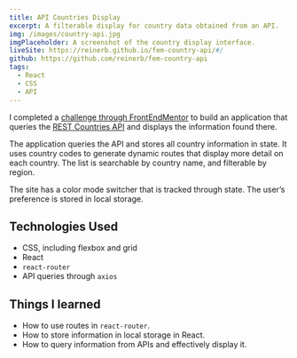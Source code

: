```yaml
---
title: API Countries Display
excerpt: A filterable display for country data obtained from an API.
img: /images/country-api.jpg
imgPlaceholder: A screenshot of the country display interface.
liveSite: https://reinerb.github.io/fem-country-api/#/
github: https://github.com/reinerb/fem-country-api
tags:
  - React
  - CSS
  - API
---
```


I completed a [challenge through FrontEndMentor](https://www.frontendmentor.io/challenges/rest-countries-api-with-color-theme-switcher-5cacc469fec04111f7b848ca) to build an application that queries the [REST Countries API](https://restcountries.com/) and displays the information found there.

The application queries the API and stores all country information in state. It uses country codes to generate dynamic routes that display more detail on each country. The list is searchable by country name, and filterable by region.

The site has a color mode switcher that is tracked through state. The user’s preference is stored in local storage.

## Technologies Used

- CSS, including flexbox and grid
- React
- `react-router`
- API queries through `axios`

## Things I learned

- How to use routes in `react-router`.
- How to store information in local storage in React.
- How to query information from APIs and effectively display it.
